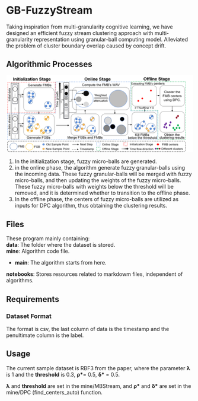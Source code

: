 # GB-FuzzyStream
Taking inspiration from multi-granularity cognitive learning, we have designed an efficient fuzzy stream clustering approach with multi-granularity representation using granular-ball computing model. Alleviated the problem of cluster boundary overlap caused by concept drift.
## Algorithmic Processes
![img.png](./notebooks/fig/framework.png)
1. In the initialization stage, fuzzy micro-balls are generated.
2. in the online phase, the algorithm generate fuzzy granular-balls using the incoming data. These fuzzy granular-balls will be merged with fuzzy micro-balls, and then updating the weights of the fuzzy micro-balls. These fuzzy micro-balls with weights below the threshold will be removed, and it is determined whether to transition to the offline phase.
3. In the offline phase, the centers of fuzzy micro-balls are utilized as inputs for DPC algorithm, thus obtaining the clustering results.
## Files
These program mainly containing:<br>
**data**: The folder where the dataset is stored.<br>
**mine**: Algorithm code file.<br>

- **main**: The algorithm starts from here.

**notebooks**: Stores resources related to markdowm files, independent of algorithms.

## Requirements
### Dataset Format
The format is csv, the last column of data is the timestamp
and the penultimate column is the label.

## Usage
The current sample dataset is RBF3 from the paper, where the parameter **λ** is 1 and the **threshold** is 0.3, **ρ\***= 0.5, **δ\*** = 0.5.

**λ** and **threshold** are set in the mine/MBStream, and **ρ\*** and **δ\*** are set in the mine/DPC (find_centers_auto) function.

